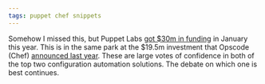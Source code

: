 ```yaml
---
tags: puppet chef snippets
---
```


Somehow I missed this, but Puppet Labs [got $30m in funding](https://puppetlabs.com/blog/vmware-invests-30-million-in-puppet-labs/) in January this year. This is in the same park at the $19.5m investment that Opscode (Chef) [announced last year](http://www.opscode.com/blog/2012/03/26/opscode-announces-1950000-funding-hiring-community-growth-and-chefconf/). These are large votes of confidence in both of the top two configuration automation solutions. The debate on which one is best continues.

